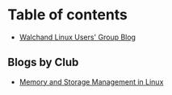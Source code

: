 # Table of contents

* [Walchand Linux Users' Group Blog](README.md)

## Blogs by Club

* [Memory and Storage Management in Linux](blogs-by-club/memory-and-storage-management-in-linux.md)
